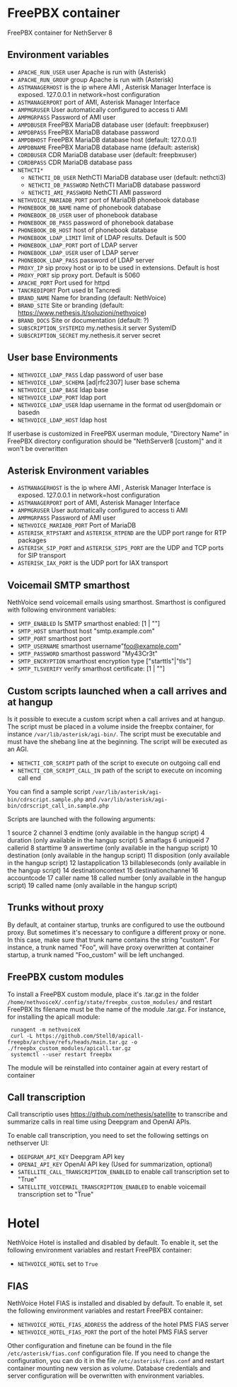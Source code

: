 # FreePBX container

FreePBX container for NethServer 8

## Environment variables

- `APACHE_RUN_USER` user Apache is run with (Asterisk)
- `APACHE_RUN_GROUP` group Apache is run with (Asterisk)
- `ASTMANAGERHOST` is the ip where AMI , Asterisk Manager Interface is exposed. 127.0.0.1 in network=host configuration
- `ASTMANAGERPORT` port of AMI, Asterisk Manager Interface
- `AMPMGRUSER` User automatically configured to access ti AMI
- `AMPMGRPASS` Password of AMI user
- `AMPDBUSER` FreePBX MariaDB database user (default: freepbxuser)
- `AMPDBPASS` FreePBX MariaDB database password
- `AMPDBHOST` FreePBX MariaDB database host (default: 127.0.0.1)
- `AMPDBNAME` FreePBX MariaDB database name (default: asterisk)
- `CDRDBUSER` CDR MariaDB database user (default: freepbxuser)
- `CDRDBPASS` CDR MariaDB database pass
- `NETHCTI*`
    - `NETHCTI_DB_USER` NethCTI MariaDB database user (default: nethcti3)
    - `NETHCTI_DB_PASSWORD` NethCTI MariaDB database password
    - `NETHCTI_AMI_PASSWORD` NethCTI AMI password 
- `NETHVOICE_MARIADB_PORT` port of MariaDB phonebook database
- `PHONEBOOK_DB_NAME` name of phonebook database
- `PHONEBOOK_DB_USER` user of phonebook database
- `PHONEBOOK_DB_PASS` password of phonebook database
- `PHONEBOOK_DB_HOST` host of phonebook database
- `PHONEBOOK_LDAP_LIMIT` limit of LDAP results. Default is 500
- `PHONEBOOK_LDAP_PORT` port of LDAP server
- `PHONEBOOK_LDAP_USER` user of LDAP server
- `PHONEBOOK_LDAP_PASS` password of LDAP server
- `PROXY_IP` sip proxy host or ip to be used in extensions. Default is host
- `PROXY_PORT` sip proxy port. Default is 5060
- `APACHE_PORT` Port used for httpd
- `TANCREDIPORT` Port used bt Tancredi
- `BRAND_NAME` Name for branding (default: NethVoice)
- `BRAND_SITE` Site or branding (default: https://www.nethesis.it/soluzioni/nethvoice)
- `BRAND_DOCS` Site or documentation (default: ?)
- `SUBSCRIPTION_SYSTEMID` my.nethesis.it server SystemID
- `SUBSCRIPTION_SECRET` my.nethesis.it server secret

## User base Environments
- `NETHVOICE_LDAP_PASS` Ldap password of user base
- `NETHVOICE_LDAP_SCHEMA` [ad|rfc2307] luser base schema
- `NETHVOICE_LDAP_BASE` ldap base
- `NETHVOICE_LDAP_PORT` ldap port
- `NETHVOICE_LDAP_USER` ldap username in the format od user@domain or basedn
- `NETHVOICE_LDAP_HOST` ldap host

If userbase is customized in FreePBX userman module, "Directory Name" in FreePBX directory configuration should be "NethServer8 [custom]" and it won't be overwritten

## Asterisk Environment variables

- `ASTMANAGERHOST` is the ip where AMI , Asterisk Manager Interface is exposed. 127.0.0.1 in network=host configuration
- `ASTMANAGERPORT` port of AMI, Asterisk Manager Interface
- `AMPMGRUSER` User automatically configured to access ti AMI
- `AMPMGRPASS` Password of AMI user
- `NETHVOICE_MARIADB_PORT` Port of MariaDB
- `ASTERISK_RTPSTART` and `ASTERISK_RTPEND` are the UDP port range for RTP packages
- `ASTERISK_SIP_PORT` and `ASTERISK_SIPS_PORT` are the UDP and TCP ports for SIP transport
- `ASTERISK_IAX_PORT` is the UDP port for IAX transport

## Voicemail SMTP smarthost

NethVoice send voicemail emails using smarthost. Smarthost is configured with following environment variables:

- `SMTP_ENABLED` Is SMTP smarthost enabled: [1 | ""]
- `SMTP_HOST` smarthost host "smtp.example.com"
- `SMTP_PORT` smarthost port
- `SMTP_USERNAME` smarthost username"foo@example.com"
- `SMTP_PASSWORD` smarthost password "My43Cr3t"
- `SMTP_ENCRYPTION` smarthost encryption type ["starttls"|"tls"]
- `SMTP_TLSVERIFY` verify smarthost certificate: [1 | ""]

## Custom scripts launched when a call arrives and at hangup

Is it possible to execute a custom script when a call arrives and at hangup. The script must be placed in a volume inside the freepbx container, for instance `/var/lib/asterisk/agi-bin/`. The script must be executable and must have the shebang line at the beginning. The script will be executed as an AGI.

- `NETHCTI_CDR_SCRIPT` path of the script to execute on outgoing call end
- `NETHCTI_CDR_SCRIPT_CALL_IN` path of the script to execute on incoming call end

You can find a sample script `/var/lib/asterisk/agi-bin/cdrscript.sample.php` and `/var/lib/asterisk/agi-bin/cdrscript_call_in.sample.php`

Scripts are launched with the following arguments:

1   source
2   channel
3   endtime (only available in the hangup script)
4   duration (only available in the hangup script)
5   amaflags
6   uniqueid
7   callerid
8   starttime
9   answertime (only available in the hangup script)
10  destination (only available in the hangup script)
11  disposition (only available in the hangup script)
12  lastapplication
13  billableseconds (only available in the hangup script)
14  destinationcontext
15  destinationchannel
16  accountcode
17  caller name
18  called number (only available in the hangup script)
19  called name (only available in the hangup script)

## Trunks without proxy

By default, at container startup, trunks are configured to use the outbound proxy. But sometimes it's necessary to configure a different proxy or none. In this case, make sure that trunk name contains the string "custom". For instance, a trunk named "Foo", will have proxy overwritten at container startup, a trunk named "Foo_custom" will be left unchanged.

## FreePBX custom modules

To install a FreePBX custom module, place it's .tar.gz in the folder `/home/nethvoiceX/.config/state/freepbx_custom_modules/` and restart FreePBX
Its filename must be the name of the module .tar.gz. For instance, for installing the apicall module:

```
 runagent -m nethvoiceX
 curl -L https://github.com/Stell0/apicall-freepbx/archive/refs/heads/main.tar.gz -o ./freepbx_custom_modules/apicall.tar.gz
 systemctl --user restart freepbx
 ```
 The module will be reinstalled into container again at every restart of container

## Call transcription

Call transcriptio uses https://github.com/nethesis/satellite to transcribe and summarize calls in real time using Deepgram and OpenAI APIs.

To enable call transcription, you need to set the following settings on nethserver UI:

- `DEEPGRAM_API_KEY` Deepgram API key
- `OPENAI_API_KEY` OpenAI API key (Used for summarization, optional)
- `SATELLITE_CALL_TRANSCRIPTION_ENABLED` to enable call transcription set to "True"
- `SATELLITE_VOICEMAIL_TRANSCRIPTION_ENABLED` to enable voicemail transcription set to "True"


# Hotel
NethVoice Hotel is installed and disabled by default. To enable it, set the following environment variables and restart FreePBX container:
- `NETHVOICE_HOTEL` set to `True`

## FIAS

NethVoice Hotel FIAS is installed and disabled by default. To enable it, set the following environment variables and restart FreePBX container:

- `NETHVOICE_HOTEL_FIAS_ADDRESS` the address of the hotel PMS FIAS server
- `NETHVOICE_HOTEL_FIAS_PORT` the port of the hotel PMS FIAS server

Other configuration and finetune can be found in the file `/etc/asterisk/fias.conf` configuration file.
If you need to change the configuration, you can do it in the file `/etc/asterisk/fias.conf` and restart container mounting new version as volume. Database credentials and server configuration will be overwritten with environment variables.
